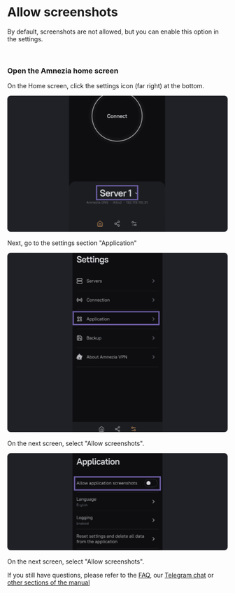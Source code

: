 # Allow screenshots 

By default, screenshots are not allowed, but you can enable this option in the settings.

&nbsp;

### Open the Amnezia home screen


On the Home screen, click the settings icon (far right) at the bottom.

![instruction 1](https://raw.githubusercontent.com/amnezia-vpn/amnezia.org-content/master/docs/en/instructions/16_allow-screenshots/img/as_en_1.png)

Next, go to the settings section "Application"

![instruction 1](https://raw.githubusercontent.com/amnezia-vpn/amnezia.org-content/master/docs/en/instructions/16_allow-screenshots/img/as_en_2.png)

On the next screen, select "Allow screenshots".

![instruction 1](https://raw.githubusercontent.com/amnezia-vpn/amnezia.org-content/master/docs/en/instructions/16_allow-screenshots/img/as_en_3.png)

On the next screen, select "Allow screenshots".

If you still have questions, please refer to the [FAQ], our [Telegram chat] or [other sections of the manual]

[amnezia-site-ext-link]: https://amnezia-web-nx1r.vercel.app
[about-int-link]: /about
[FAQ]: ../faq
[Telegram chat]: https://t.me/amnezia_vpn_en
[other sections of the manual]: ../instructions



